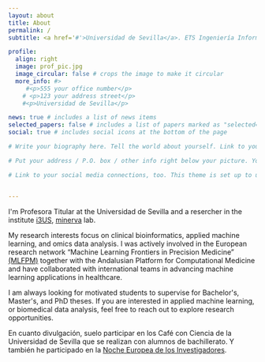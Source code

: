 ```yaml
---
layout: about
title: About
permalink: /
subtitle: <a href='#'>Universidad de Sevilla</a>. ETS Ingeniería Informática, Avda. Reina Mercedes

profile:
  align: right
  image: prof_pic.jpg
  image_circular: false # crops the image to make it circular
  more_info: #>
     #<p>555 your office number</p>
    # <p>123 your address street</p>
    #<p>Universidad de Sevilla</p>

news: true # includes a list of news items
selected_papers: false # includes a list of papers marked as "selected={true}"
social: true # includes social icons at the bottom of the page

# Write your biography here. Tell the world about yourself. Link to your favorite [subreddit](http://reddit.com). You can put a picture in, too. The code is already in, just name your picture `prof_pic.jpg` and put it in the `img/` folder.

# Put your address / P.O. box / other info right below your picture. You can also disable any of these elements by editing `profile` property of the YAML header of your `_pages/about.md`. Edit `_bibliography/papers.bib` and Jekyll will render your [publications page](/al-folio/publications/) automatically.

# Link to your social media connections, too. This theme is set up to use [Font Awesome icons](https://fontawesome.com/) and [Academicons](https://jpswalsh.github.io/academicons/), like the ones below. Add your Facebook, Twitter, LinkedIn, Google Scholar, or just disable all of them.


---
```


I'm Profesora Titular at the Universidad de Sevilla and a resercher in the institute [i3US](https://i3us.us.es/), [minerva](https://grupo.us.es/minerva/equipo/) lab.

My research interests focus on clinical bioinformatics, applied machine learning, and omics data analysis. I was actively involved in the European research network “Machine Learning Frontiers in Precision Medicine” [(MLFPM)](https://mlfpm.eu/) together with the Andalusian Platform for Computational Medicine and have collaborated with international teams in advancing machine learning applications in healthcare.


I am always looking for motivated students to supervise for Bachelor's, Master's, and PhD theses. If you are interested in applied machine learning, or biomedical data analysis, feel free to reach out to explore research opportunities. 


En cuanto divulgación, suelo participar en los Café con Ciencia de la Universidad de Sevilla que se realizan con alumnos de bachillerato. Y también he participado en la [Noche Europea de los Investigadores](https://lanochedelosinvestigadores.fundaciondescubre.es/investigador/isabel-a-nepomuceno-chamorro/).